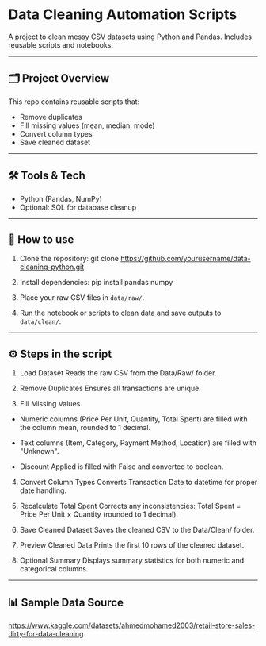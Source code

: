 # Data Cleaning Automation Scripts
A project to clean messy CSV datasets using Python and Pandas. Includes reusable scripts and notebooks.

---

## 🗂 Project Overview
This repo contains reusable scripts that:
- Remove duplicates
- Fill missing values (mean, median, mode)
- Convert column types
- Save cleaned dataset

---

## 🛠 Tools & Tech
- Python (Pandas, NumPy)  
- Optional: SQL for database cleanup

---

## 🚀 How to use
1. Clone the repository:
git clone https://github.com/yourusername/data-cleaning-python.git

2. Install dependencies: pip install pandas numpy

3. Place your raw CSV files in `data/raw/`.
  
4. Run the notebook or scripts to clean data and save outputs to `data/clean/`.

---

## ⚙ Steps in the script

1. Load Dataset
Reads the raw CSV from the Data/Raw/ folder.

2. Remove Duplicates
Ensures all transactions are unique.

3. Fill Missing Values

- Numeric columns (Price Per Unit, Quantity, Total Spent) are filled with the column mean, rounded to 1 decimal.

- Text columns (Item, Category, Payment Method, Location) are filled with "Unknown".

- Discount Applied is filled with False and converted to boolean.

4. Convert Column Types
Converts Transaction Date to datetime for proper date handling.

5. Recalculate Total Spent
Corrects any inconsistencies: Total Spent = Price Per Unit × Quantity (rounded to 1 decimal).

6. Save Cleaned Dataset
Saves the cleaned CSV to the Data/Clean/ folder.

7. Preview Cleaned Data
Prints the first 10 rows of the cleaned dataset.

8. Optional Summary
Displays summary statistics for both numeric and categorical columns.

---

## 📊 Sample Data Source
https://www.kaggle.com/datasets/ahmedmohamed2003/retail-store-sales-dirty-for-data-cleaning
